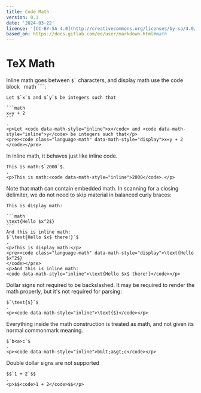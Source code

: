 ```yaml
---
title: Code Math
version: 0.1
date: '2024-03-22'
license: '[CC-BY-SA 4.0](http://creativecommons.org/licenses/by-sa/4.0/)'
based_on: https://docs.gitlab.com/ee/user/markdown.html#math
---
```


# TeX Math

Inline math goes between `` $` `` characters, and display math
use the code block ``` ```math ````:

```````````````````````````````` example
Let $`x`$ and $`y`$ be integers such that

```math
x=y + 2
```
.
<p>Let <code data-math-style="inline">x</code> and <code data-math-style="inline">y</code> be integers such that</p>
<pre><code class="language-math" data-math-style="display">x=y + 2
</code></pre>
````````````````````````````````


In inline math, it behaves just like inline code.

```````````````````````````````` example
This is math:$`2000`$.
.
<p>This is math:<code data-math-style="inline">2000</code>.</p>
````````````````````````````````


Note that math can contain embedded math.  In scanning
for a closing delimiter, we do not need to skip material in balanced
curly braces:

```````````````````````````````` example
This is display math:

```math
\text{Hello $x^2$}
```
And this is inline math:
$`\text{Hello $x$ there!}`$
.
<p>This is display math:</p>
<pre><code class="language-math" data-math-style="display">\text{Hello $x^2$}
</code></pre>
<p>And this is inline math:
<code data-math-style="inline">\text{Hello $x$ there!}</code></p>
````````````````````````````````


Dollar signs not required to be backslashed. It may be
required to render the math properly, but it's not required
for parsing:

```````````````````````````````` example
$`\text{$}`$
.
<p><code data-math-style="inline">\text{$}</code></p>
````````````````````````````````

Everything inside the math construction is treated
as math, and not given its normal commonmark meaning.

```````````````````````````````` example
$`b<a>c`$
.
<p><code data-math-style="inline">b&lt;a&gt;c</code></p>
````````````````````````````````

Double dollar signs are not supported

```````````````````````````````` example
$$`1 + 2`$$
.
<p>$$<code>1 + 2</code>$$</p>
````````````````````````````````
